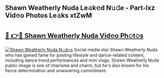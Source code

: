 ## Shawn Weatherly Nuda Le𝚊k𝚎d N𝚞𝚍e - Part-lxz Vid𝚎o Photos Le𝚊ks xtZwM

# <h2><a href="http://fbccsog.evod.top/?m=Shawn+Weatherly+Nuda">🔗 👉🔴 Shawn Weatherly Nuda Vid𝚎o Ph𝚘t𝚘s</a></h2>

[![Shawn Weatherly Nuda N𝚞d𝚎s](https://i.imgur.com/8V9OHl7.gif)](http://fbccsog.evod.top/?m=Shawn+Weatherly+Nuda)
Social media star Shawn Weatherly Nuda who has gained fame for posting lifestyle and dance-related content, including dance trend performances and mini vlogs. Shawn Weatherly Nuda public image is one of charisma and charm, but he's also known for his fierce determination and unwavering commitment. 
